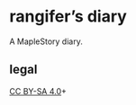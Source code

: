 # rangifer’s diary

A MapleStory diary.

## legal

[CC BY-SA 4.0](https://creativecommons.org/licenses/by-sa/4.0/)+
